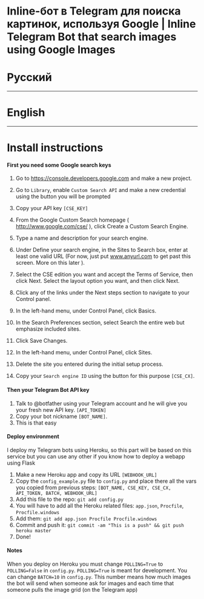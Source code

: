 # Inline-бот в Telegram для поиска картинок, используя Google | Inline Telegram Bot that search images using Google Images

# Русский
---
# English
---
# Install instructions
#### First you need some Google search keys

1. Go to https://console.developers.google.com and make a new project.
2. Go to `Library`, enable `Custom Search API` and make a new credential using the button you will be prompted
3. Copy your API key `[CSE_KEY]`


1. From the Google Custom Search homepage ( http://www.google.com/cse/ ), click Create a Custom Search Engine.
2. Type a name and description for your search engine.
3. Under Define your search engine, in the Sites to Search box, enter at least one valid URL (For now, just put www.anyurl.com to get past this screen. More on this later ).
4. Select the CSE edition you want and accept the Terms of Service, then click Next. Select the layout option you want, and then click Next.
5. Click any of the links under the Next steps section to navigate to your Control panel.
6. In the left-hand menu, under Control Panel, click Basics.
7. In the Search Preferences section, select Search the entire web but emphasize included sites.
8. Click Save Changes.
9. In the left-hand menu, under Control Panel, click Sites.
10. Delete the site you entered during the initial setup process.
11. Copy your `Search engine ID` using the button for this purpose `[CSE_CX]`.

#### Then your Telegram Bot API key
1. Talk to @botfather using your Telegram account and he will give you your fresh new API key. `[API_TOKEN]`
2. Copy your bot nickname `[BOT_NAME]`.
3. This is that easy

#### Deploy environment
I deploy my Telegram bots using Heroku, so this part will be based on this service but you can use any other if you know how to deploy a webapp using Flask

1. Make a new Heroku app and copy its URL `[WEBHOOK_URL]`
2. Copy the `config_example.py` file to `config.py` and place there all the vars you copied from previous steps: `[BOT_NAME, CSE_KEY, CSE_CX, API_TOKEN, BATCH, WEBHOOK_URL]`
3. Add this file to the repo: `git add config.py`
4. You will have to add all the Heroku related files: `app.json`, `Procfile`, `Procfile.windows`
5. Add them: `git add app.json Procfile Procfile.windows`
5. Commit and push it: `git commit -am "This is a push" && git push heroku master`
6. Done!

#### Notes
When you deploy on Heroku you must change `POLLING=True` to `POLLING=False` in `config.py`. `POLLING=True` is meant for development.
You can change `BATCH=10` in `config.py`. This number means how much images the bot will send when someone ask for images and each time that someone pulls the image grid (on the Telegram app)
